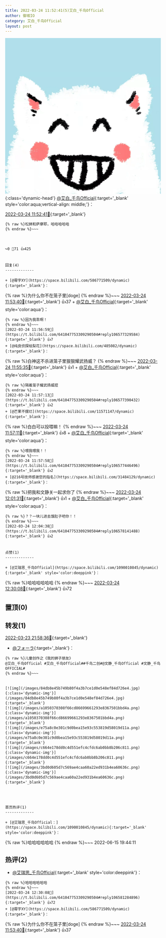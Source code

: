```yaml
---
title: 2022-03-24 11:52:41(5)艾白_千鸟Official
author: 御坂IO
category: 艾白_千鸟Official
layout: post
---
```


![img](/images/9ae8b9445fd0665cc014d9080156a45271be73c6.jpg){:class='dynamic-head'}
[@艾白_千鸟Official](https://space.bilibili.com/334537711/dynamic){:target='_blank' style='color:aqua;vertical-align: middle;'}：

[2022-03-24 11:52:41🔗](https://t.bilibili.com/641047753309290504){:target='_blank'}

~~~
{% raw %}松狮和萨摩耶，哈哈哈哈哈
{% endraw %}~~~



↪️0 💬71 👍425


回复(4)
-------------

+ [@霄宇XY](https://space.bilibili.com/586771509/dynamic){:target='_blank'}：
~~~
{% raw %}为什么你不在笼子里[doge]
{% endraw %}~~~
[2022-03-24 11:53:40🔗](https://t.bilibili.com/641047753309290504#reply106576951920){:target='_blank'} 👍37
    + [@艾白_千鸟Official](https://space.bilibili.com/334537711/dynamic){:target='_blank' style='color:aqua'}：
~~~
{% raw %}因为我乖啊！
{% endraw %}~~~
[2022-03-24 11:56:59🔗](https://t.bilibili.com/641047753309290504#reply106577329584){:target='_blank'} 👍7
+ [@纯良侦探绘梨花](https://space.bilibili.com/485082/dynamic){:target='_blank'}：
~~~
{% raw %}白神这不杀进笼子里狠狠耀武扬威？
{% endraw %}~~~
[2022-03-24 11:55:35🔗](https://t.bilibili.com/641047753309290504#reply106577175024){:target='_blank'} 👍1
    + [@艾白_千鸟Official](https://space.bilibili.com/334537711/dynamic){:target='_blank' style='color:aqua'}：
~~~
{% raw %}隔着笼子耀武扬威捏
{% endraw %}~~~
[2022-03-24 11:57:13🔗](https://t.bilibili.com/641047753309290504#reply106577390432){:target='_blank'} 👍2
+ [@芒果不摆烂](https://space.bilibili.com/11571147/dynamic){:target='_blank'}：
~~~
{% raw %}白白可以投喂嘛！
{% endraw %}~~~
[2022-03-24 11:57:11🔗](https://t.bilibili.com/641047753309290504#reply106577336400){:target='_blank'} 👍8
    + [@艾白_千鸟Official](https://space.bilibili.com/334537711/dynamic){:target='_blank' style='color:aqua'}：
~~~
{% raw %}喂我喂我！！
{% endraw %}~~~
[2022-03-24 11:57:58🔗](https://t.bilibili.com/641047753309290504#reply106577446496){:target='_blank'} 👍2
+ [@216号技师感谢您的指名](https://space.bilibili.com/31484129/dynamic){:target='_blank'}：
~~~
{% raw %}把我和文静关一起求你了
{% endraw %}~~~
[2022-03-24 12:01:31🔗](https://t.bilibili.com/641047753309290504#reply106577862976){:target='_blank'} 👍1
    + [@艾白_千鸟Official](https://space.bilibili.com/334537711/dynamic){:target='_blank' style='color:aqua'}：
~~~
{% raw %}？？一块儿进去饿肚子吧你！！
{% endraw %}~~~
[2022-03-24 12:04:38🔗](https://t.bilibili.com/641047753309290504#reply106578141488){:target='_blank'} 👍2


点赞(1)
-------------

+ [@艾瑞思_千鸟Official](https://space.bilibili.com/1090010845/dynamic){:target='_blank' style='color:deeppink'}：
~~~
{% raw %}哈哈哈哈哈哈
{% endraw %}~~~
[2022-03-24 12:30:08🔗](https://t.bilibili.com/641047753309290504#reply106581284896){:target='_blank'} 👍72


置顶(0)
-------------



转发(1)
-------------

[2022-03-23 21:58:36🔗](https://t.bilibili.com/640832811691933730){:target='_blank'}
+ [@フォーラ](https://space.bilibili.com/7100735/dynamic){:target='_blank'}：
~~~
{% raw %}儿童创作之《我的狮子朋友》
@艾白_千鸟Official #艾白_千鸟Official##千鸟二创#@文静_千鸟Official #文静_千鸟OFFICIAL#
{% endraw %}~~~


[![img](/images/84db8e45b749b80f4a3b7ce1d0e548ef84d726e4.jpg){:class='dynamic-img'}](/images/84db8e45b749b80f4a3b7ce1d0e548ef84d726e4.jpg){:target='_blank'}
[![img](/images/a1050370308f66cd86699661293e8367501bbd4a.png){:class='dynamic-img'}](/images/a1050370308f66cd86699661293e8367501bbd4a.png){:target='_blank'}
[![img](/images/e75a8c0e301c9d0bea15e93c553819d58019d11a.png){:class='dynamic-img'}](/images/e75a8c0e301c9d0bea15e93c553819d58019d11a.png){:target='_blank'}
[![img](/images/c664e178dd0c4d551efc4cfdc6ab0bb8b206c811.png){:class='dynamic-img'}](/images/c664e178dd0c4d551efc4cfdc6ab0bb8b206c811.png){:target='_blank'}
[![img](/images/3bd0d605d7c569ae4caa60a22ed931b4ea60636c.png){:class='dynamic-img'}](/images/3bd0d605d7c569ae4caa60a22ed931b4ea60636c.png){:target='_blank'}




首页热评(1)
-------------

+ [@艾瑞思_千鸟Official：](https://space.bilibili.com/1090010845/dynamic){:target='_blank' style='color:deeppink'}：
~~~
{% raw %}哈哈哈哈哈哈
{% endraw %}~~~
2022-06-15 19:44:11


热评(2)
-------------

+ [@艾瑞思_千鸟Official](https://space.bilibili.com/1090010845/dynamic){:target='_blank' style='color:deeppink'}：
~~~
{% raw %}哈哈哈哈哈哈
{% endraw %}~~~
[2022-03-24 12:30:08🔗](https://t.bilibili.com/641047753309290504#reply106581284896){:target='_blank'} 👍72
+ [@霄宇XY](https://space.bilibili.com/586771509/dynamic){:target='_blank'}：
~~~
{% raw %}为什么你不在笼子里[doge]
{% endraw %}~~~
[2022-03-24 11:53:40🔗](https://t.bilibili.com/641047753309290504#reply106576951920){:target='_blank'} 👍37


